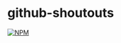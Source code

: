 # github-shoutouts
[![NPM](https://nodei.co/npm/github-shoutouts.png)](https://nodei.co/npm/github-shoutouts/)
